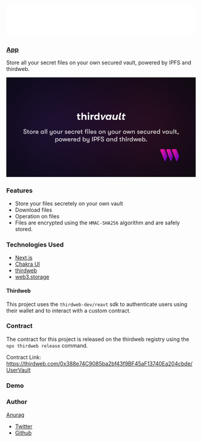 # ![icon](/app/public/assets/icon.svg)

### [App](https://thirdvault.vercel.app/)
Store all your secret files on your own secured vault, powered by IPFS and thirdweb.

![thirdvault](/app/public/assets/og.png)

### Features

- Store your files secretely on your own vault
- Download files
- Operation on files
- Files are encrypted using the `HMAC-SHA256` algorithm and are safely stored.

### Technologies Used

- [Next.js](https://nextjs.org/)
- [Chakra UI](https://chakra-ui.com/)
- [thirdweb](https://thirdweb.com)
- [web3.storage](https://web3.storage/)

#### Thirdweb

This project uses the `thirdweb-dev/reavt` sdk to authenticate users using their wallet and to interact with a custom contract.

### Contract

The contract for this project is released on the thirdweb registry using the `npx thirdweb release` command.

Contract Link: https://thirdweb.com/0x388e74C9085ba2bf43f9BF45aF13740Ea204cbde/UserVault

### Demo

### Author

[Anurag](https://anurag.tech)
- [Twitter](https://twitter.com/imanuraglol)
- [Github](https://github.com/kr-anurag)
